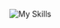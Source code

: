 ![My Skills](https://skillicons.dev/icons?i=html,css,js,react,nodejs,express,pug,jest,vitest,webpack,vite,styledcomponents,npm,git)
